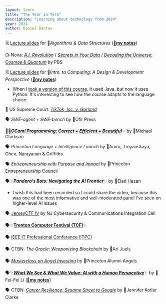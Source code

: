```yaml
---
layout: learn
title: "The Year in Tech"
description: "Learning about technology from 2024"
year: 2024
author: Daniel Dantas
---
```


🗒️ [Lecture slides](https://www.cs.princeton.edu/courses/archive/spring25/cos226/) for 🐯*Algorithms & Data Structures* (**[🌆my notes](https://dantasfiles.com/2024/12/05/notes-on-princeton-cos-226.html)**) <!-- 3/2/2025 -->

📺 Nova: _[A.I. Revolution](https://www.pbs.org/wgbh/nova/video/ai-revolution/)_ <!-- 2/20/2025 --> / [*Secrets in Your Data*](https://www.pbs.org/wgbh/nova/video/secrets-in-your-data/) <!-- 2/16/2025 --> / [*Decoding the Universe: Cosmos* & *Quantum*](https://www.pbs.org/wgbh/nova/series/decoding-the-universe/) by PBS <!-- 2/3/2025 -->

🗒️ [Lecture slides](https://www.cs.cornell.edu/courses/cs1110/2024fa/) for 🐻*Intro. to Computing: A Design & Development Perspective* (**[🌆my notes](https://dantasfiles.com/2024/12/06/notes-on-cornell-cs-1110.html)**) <!-- 2/4/2025 -->
  - When I [took a version of this course](https://dantasfiles.com/1998/06/29/cornell-prefreshman-summer.html), it used Java, but now it uses Python. It's interesting to see how the course adapts to the language choice

📄 US Supreme Court: _[TikTok, Inc. v. Garland](https://www.supremecourt.gov/opinions/24pdf/24-656_ca7d.pdf)_ <!-- 01/18/2025 -->

🗣️ _SWE-agent + SWE-bench_ by 🐯Ofir Press <!-- 6/27/2024 -->

📕✨[***OCaml Programming: Correct + Efficient + Beautiful***](https://cs3110.github.io/textbook/cover.html)✨ by 🐻Michael Clarkson <!-- 6/22/2024 -->

🗣️ *Princeton Language + Intelligence Launch* by 🐯Arora, Troyanskaya, Chen, Narayanan & Griffiths <!-- 5/24/2024 -->

🗣️ *[Entrepreneurship with Purpose and Impact](https://entrepreneurs.princeton.edu/reunions-2024-tiger-entrepreneurs-conference-and-startup-competition)* by 🐯Princeton Entrepreneurship Council <!-- 5/24/2024 -->

🗣️✨***Pandora's Bots: Navigating the AI Frontier***✨ by 🐯Elad Hazan <!-- 5/24/2024 -->
- I wish this had been recorded so I could share the video, because this was one of the most informative and well-moderated panel I've seen on higher-level AI issues
  
🗣️ [JerseyCTF IV](https://www.youtube.com/playlist?list=PLrcTWWy-esnD_HhRIpgMM5dIBiCDr9K4z) by NJ Cybersecurity & Communications Integration Cell <!-- 3/23/2024 -->

🗣️✨[**Trenton Computer Festival (TCF)**](https://www.youtube.com/playlist?list=PLIJGKvnQWB-tZkMvvlHZsjcyEgOR2ZcTB)✨ <!-- 3/16/2024 -->

🗣️ [IEEE IT Professional Conference (ITPC)](https://www.youtube.com/playlist?list=PLIJGKvnQWB-sXJKUdo3e9t-G_WpCNOlkP) <!-- 3/15/2024 -->

🗣️ CTBN: _The Oracle: Weaponizing Blockchain_ by 🐻Ari Juels <!-- 3/20/2024 -->

🗣️ *[Masterclass on Angel Investing](https://apga.tigernet.princeton.edu/events/74328)* by 🐯Princeton Alumni Angels <!-- 2/29/2024 -->

🗣️✨[***What We See & What We Value: AI with a Human Perspective***](https://vimeo.com/916397324)✨ by 🐯Fei-Fei Li (**[🌆my notes](https://dantasfiles.com/2023/11/07/notes-on-the-worlds-i-see.html)**) <!-- 2/24/2024 -->

🗣️ CTBN: [_Career Resilience: Sesame Street to Google_](https://gradcareers.cornell.edu/event/career-resilience-sesame-street-to-google-with-jennifer-kotler-clarke-phd/) by 🐻Jennifer Kotler Clarke <!-- 2/21/2024 -->

